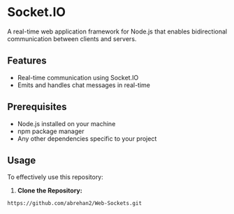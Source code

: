 # Socket.IO 

A real-time web application framework for Node.js that enables bidirectional communication between clients and servers.

## Features
- Real-time communication using Socket.IO
- Emits and handles chat messages in real-time

## Prerequisites
- Node.js installed on your machine
- npm package manager
- Any other dependencies specific to your project

## Usage

To effectively use this repository:

1. **Clone the Repository:**
 ```npm
https://github.com/abrehan2/Web-Sockets.git
```
